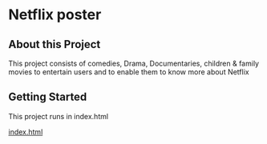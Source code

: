 # Netflix poster

## About this Project
This project consists of comedies, Drama, Documentaries, children & family movies to entertain users and to enable them to know more about Netflix

## Getting Started
This project runs in index.html

[index.html](/uploads/31a309c1d56a96803af93a3dfece2e19/index.html)
